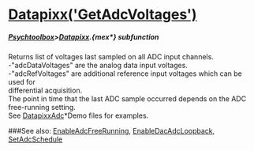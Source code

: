 # [Datapixx('GetAdcVoltages')](Datapixx-GetAdcVoltages) 
##### [Psychtoolbox](Pyschtoolbox)>[Datapixx](Datapixx).{mex*} subfunction


Returns list of voltages last sampled on all ADC input channels.  
-"adcDataVoltages" are the analog data input voltages.  
-"adcRefVoltages" are additional reference input voltages which can be used for  
differential acquisition.  
The point in time that the last ADC sample occurred depends on the ADC  
free-running setting.  
See [DatapixxAdc](DatapixxAdc)\*Demo files for examples.  
  


###See also:
[EnableAdcFreeRunning](Datapixx-EnableAdcFreeRunning), [EnableDacAdcLoopback](Datapixx-EnableDacAdcLoopback), [SetAdcSchedule](Datapixx-SetAdcSchedule)
